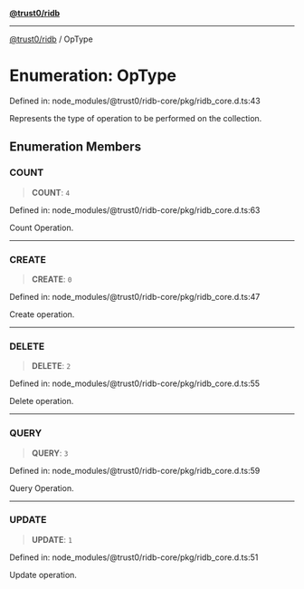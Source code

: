 [**@trust0/ridb**](../README.md)

***

[@trust0/ridb](../README.md) / OpType

# Enumeration: OpType

Defined in: node\_modules/@trust0/ridb-core/pkg/ridb\_core.d.ts:43

Represents the type of operation to be performed on the collection.

## Enumeration Members

### COUNT

> **COUNT**: `4`

Defined in: node\_modules/@trust0/ridb-core/pkg/ridb\_core.d.ts:63

Count Operation.

***

### CREATE

> **CREATE**: `0`

Defined in: node\_modules/@trust0/ridb-core/pkg/ridb\_core.d.ts:47

Create operation.

***

### DELETE

> **DELETE**: `2`

Defined in: node\_modules/@trust0/ridb-core/pkg/ridb\_core.d.ts:55

Delete operation.

***

### QUERY

> **QUERY**: `3`

Defined in: node\_modules/@trust0/ridb-core/pkg/ridb\_core.d.ts:59

Query Operation.

***

### UPDATE

> **UPDATE**: `1`

Defined in: node\_modules/@trust0/ridb-core/pkg/ridb\_core.d.ts:51

Update operation.
